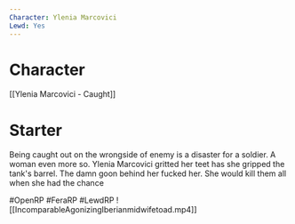 ```yaml
---
Character: Ylenia Marcovici
Lewd: Yes 
---
```

# Character
[[Ylenia Marcovici - Caught]]

# Starter
Being caught out on the wrongside of enemy is a disaster for a soldier. A woman even more so. Ylenia Marcovici gritted her teet has she gripped the tank's barrel. The damn goon behind her fucked her. She would kill them all when she had the chance
 

#OpenRP #FeraRP #LewdRP 
![[IncomparableAgonizingIberianmidwifetoad.mp4]]